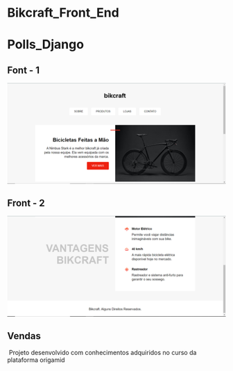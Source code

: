 # Bikcraft_Front_End
# Polls_Django
## Font - 1
<img alt="" title="" src="https://github.com/lucasDSBR/Bikcraft_Front_End/blob/main/imgs/img1.PNG" />

## Front - 2
<img alt="" title="" src="https://github.com/lucasDSBR/Bikcraft_Front_End/blob/main/imgs/img2.PNG" />

## Vendas
<img alt="" title="" src="https://github.com/lucasDSBR/Polls_Django/blob/master/imgs/Capturar3.PNG" />
Projeto desenvolvido com conhecimentos adquiridos no curso da plataforma origamid
